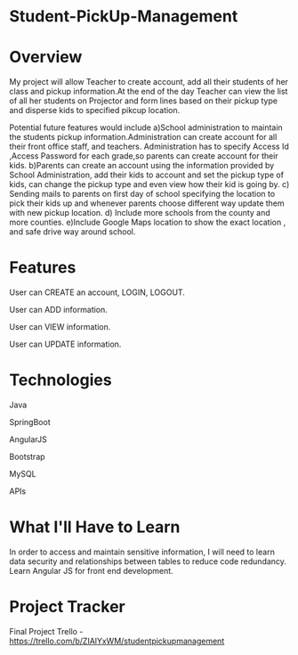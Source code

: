 # Student-PickUp-Management
# Overview
My project will allow Teacher to create account, add all their students of her class and pickup information.At the end of the day Teacher can view the list of all her students on Projector and form lines based on their pickup type and disperse kids to specified pikcup location.

Potential future features would include 
a)School administration to maintain the students pickup information.Administration can create account for all their front office staff, and teachers. Administration has to specify Access Id ,Access Password for each grade,so parents can create account for their kids.
b)Parents can create an account using the information provided by School Administration, add their kids to account and set the pickup type of kids, can change the pickup type and even view how their kid is going by.
c) Sending mails to parents on first day of school specifying the location to pick their kids up and whenever parents choose different way update them with new pickup location.
d) Include more schools from the county and more counties.
e)Include Google Maps location to show the exact location , and safe drive way around school.

# Features
User can CREATE an account, LOGIN, LOGOUT.

User can ADD information.

User can VIEW information.

User can UPDATE information.



# Technologies
Java

SpringBoot

AngularJS

Bootstrap

MySQL

APIs

# What I'll Have to Learn
In order to access and maintain sensitive information, I will need to learn data security and relationships between tables to reduce code redundancy.
Learn Angular JS for front end development.

# Project Tracker
Final Project Trello - https://trello.com/b/ZIAlYxWM/studentpickupmanagement





